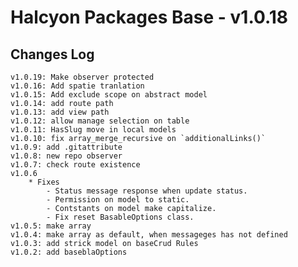 # Halcyon Packages Base - v1.0.18


## Changes Log 
    v1.0.19: Make observer protected
    v1.0.16: Add spatie tranlation
    v1.0.15: Add exclude scope on abstract model
    v1.0.14: add route path
    v1.0.13: add view path
    v1.0.12: allow manage selection on table
    v1.0.11: HasSlug move in local models
    v1.0.10: fix array_merge_recursive on `additionalLinks()`
    v1.0.9: add .gitattribute
    v1.0.8: new repo observer
    v1.0.7: check route existence
    v1.0.6
        * Fixes
            - Status message response when update status.
            - Permission on model to static.
            - Contstants on model make capitalize.
            - Fix reset BasableOptions class.
    v1.0.5: make array
    v1.0.4: make array as default, when messageges has not defined
    v1.0.3: add strick model on baseCrud Rules
    v1.0.2: add baseblaOptions
